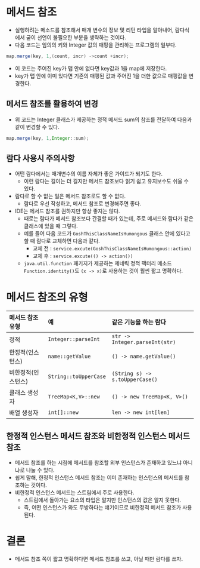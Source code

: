 # 메서드 참조

- 실행하려는 메소드를 참조해서 매개 변수의 정보 및 리턴 타입을 알아내어, 람다식에서 굳이 선언이 불필요한 부분을 생략하는 것이다.
- 다음 코드는 임의의 키와 Integer 값의 매핑을 관리하는 프로그램의 일부다.

```java
map.merge(key, 1,(count, incr) ->count +incr);
```

- 이 코드는 주어진 key가 맵 안에 없다면 key값과 1을 map에 저장한다.
- key가 맵 안에 이미 있다면 기존의 매핑된 값과 주어진 1을 더한 값으로 매핑값을 변경한다.

## 메서드 참조를 활용하여 변경

- 위 코드는 Integer 클래스가 제공하는 정적 메서드 sum의 참조를 전달하여 다음과 같이 변경할 수 있다.

```java
map.merge(key, 1,Integer::sum);
```

## 람다 사용시 주의사항

- 어떤 람다에서는 매개변수의 이름 자체가 좋은 가이드가 되기도 한다.
    - 이런 람다는 길이는 더 길지만 메서드 참조보다 읽기 쉽고 유지보수도 쉬울 수 있다.
- 람다로 할 수 없는 일은 메서드 참조로도 할 수 없다.
    - 람다로 우선 작성하고, 메서드 참조로 변경해주면 좋다.
- IDE는 메서드 참조를 권하지만 항상 좋지는 않다.
    - 때로는 람다가 메서드 참조보다 간결할 때가 있는데, 주로 메서드와 람다가 같은 클래스에 있을 때 그렇다.
    - 예를 들어 다음 코드가 `GoshThisClassNameIsHumongous` 클래스 안에 있다고 할 때 람다로 교체하면 다음과 같다.
        - 교체 전 : `service.excute(GoshThisClassNameIsHumongous::action)`
        - 교체 후 : `service.excute(() -> action())`
    - `java.util.function` 패키지가 제공하는 제네릭 정적 팩터리 메소드 `Function.identity()`도 `(x -> x)`로 사용하는 것이 훨씬 짧고 명확하다.

# 메서드 참조의 유형

| 메서드 참조 유형  | 예                     | 같은 기능을 하는 람다                    |
|:-----------|:----------------------|:--------------------------------|
| 정적         | `Integer::parseInt`   | `str -> Integer.parseInt(str)`   |
| 한정적(인스턴스)  | `name::getValue`      | `() -> name.getValue()`         |
| 비한정적(인스턴스) | `String::toUpperCase` | `(String s) -> s.toUpperCase()` | 
| 클래스 생성자    | `TreeMap<K,V>::new`   | `() -> new TreeMap<K, V>()`     |
| 배열 생성자     | `int[]::new`          | `len -> new int[len]`           |

## 한정적 인스턴스 메서드 참조와 비한정적 인스턴스 메서드 참조
- 메서드 참조를 하는 시점에 메서드를 참조할 외부 인스턴스가 존재하고 있느냐 아니냐로 나눌 수 있다.
- 쉽게 말해, 한정적 인스턴스 메서드 참조는 이미 존재하는 인스턴스의 메서드를 참조하는 것이다.
- 비한정적 인스턴스 메서드는 스트림에서 주로 사용한다.
  - 스트림에서 돌아가는 요소의 타입은 알지만 인스턴스의 값은 알지 못한다.
  - 즉, 어떤 인스턴스가 와도 무방하다는 얘기이므로 비한정적 메서드 참조가 사용된다.

# 결론
- 메서드 참조 쪽이 짧고 명확하다면 메서드 참조를 쓰고, 아닐 때만 람다를 쓰자.